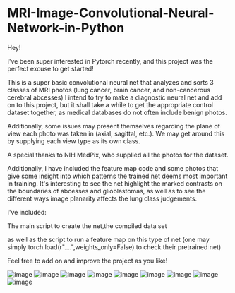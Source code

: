 # MRI-Image-Convolutional-Neural-Network-in-Python

Hey!

I've been super interested in Pytorch recently, and this project was the perfect excuse to get started!

This is a super basic convolutional neural net that analyzes and sorts 3 classes of MRI photos (lung cancer, brain cancer, and non-cancerous cerebral abcesses)
I intend to try to make a diagnostic neural net and add on to this project, but it shall take a while to get the appropriate control dataset together, as 
medical databases do not often include benign photos. 

Additionally, some issues may present themselves regarding the plane of view each photo was taken in (axial, sagittal, etc.). We may get around this by supplying each 
view type as its own class.

A special thanks to NIH MedPix, who supplied all the photos for the dataset.

Additionally, I have included the feature map code and some photos that give some insight into which patterns the trained net deems most important in training. 
It's interesting to see the net highlight the marked contrasts on the boundaries of abcesses and glioblastomas, as well as to see the different ways image planarity affects 
the lung class judgements.

I've included:

The main script to create the net,the compiled data set 

as well as the script to run a feature map on this type of net (one may simply torch.load(r"....",weights_only=False) to check their pretrained net)


Feel free to add on and improve the project as you like!






![image](https://github.com/user-attachments/assets/1b01e5d4-2618-430c-92e4-7e0547679910)
![image](https://github.com/user-attachments/assets/361c4e10-641e-4b3d-89d5-bf9a94790687)
![image](https://github.com/user-attachments/assets/a739e5b7-5212-49ab-9204-749baebff9dd)
![image](https://github.com/user-attachments/assets/a1b8e7cd-4a4e-45a7-ae03-29050e670374)
![image](https://github.com/user-attachments/assets/684b8c06-2441-4b6d-a14a-d348eb7230eb)
![image](https://github.com/user-attachments/assets/0e8db53e-ce1a-4caa-9c64-c7f24caa4428)
![image](https://github.com/user-attachments/assets/c8e2f5e6-3f44-4ea2-beeb-a69f261cde58)
![image](https://github.com/user-attachments/assets/d4b4fc0d-6107-4a19-b0ad-375133579981)
![image](https://github.com/user-attachments/assets/372fc4ba-ff20-40a6-a1a6-24d0d1dc78cb)


